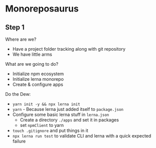 Monoreposaurus
==============

Step 1
-------

Where are we? 
 * Have a project folder tracking along with git repository
 * We have little arms
 
What are we going to do? 
 * Initialize npm ecosystem
 * Initialize lerna monorepo
 * Create & configure apps

Do the Dew: 
* `yarn init -y && npx lerna init`
* `yarn` - Because lerna just added itself to `package.json`
* Configure some basic lerna stuff in `lerna.json`
    * Create a directory `./apps` and set it in packages
    * set `npmClient` to yarn
* `touch .gitignore` and put things in it
* `npx lerna run test` to validate CLI and lerna with a quick expected failure